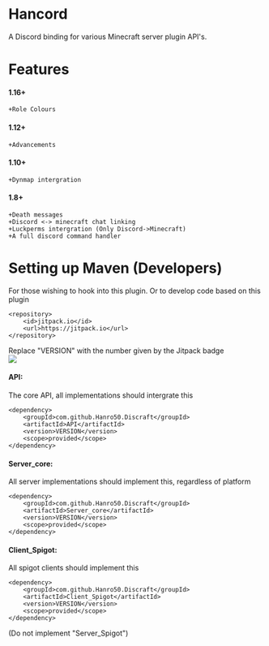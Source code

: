 

# Hancord
A Discord binding for various Minecraft server plugin API's.

# Features 
#### 1.16+ 	
```+Role Colours```
#### 1.12+ 	
```+Advancements```
#### 1.10+
```+Dynmap intergration```
#### 1.8+ 	
```
+Death messages 
+Discord <-> minecraft chat linking 
+Luckperms intergration (Only Discord->Minecraft)
+A full discord command handler
```


# Setting up Maven (Developers)
For those wishing to hook into this plugin. Or to develop code based on this plugin
```
<repository>
	<id>jitpack.io</id>
	<url>https://jitpack.io</url>
</repository>
```
Replace "VERSION" with the number given by the Jitpack badge</br>
[![](https://jitpack.io/v/Hanro50/Discraft.svg)](https://jitpack.io/#Hanro50/Discraft)
#### API:
The core API, all implementations should intergrate this
```
<dependency>
	<groupId>com.github.Hanro50.Discraft</groupId>
	<artifactId>API</artifactId>
	<version>VERSION</version>
	<scope>provided</scope>
</dependency>
```
#### Server_core:
All server implementations should implement this, regardless of platform
```
<dependency>
	<groupId>com.github.Hanro50.Discraft</groupId>
	<artifactId>Server_core</artifactId>
	<version>VERSION</version>
	<scope>provided</scope>
</dependency>
```
#### Client_Spigot:
All spigot clients should implement this
```
<dependency>
	<groupId>com.github.Hanro50.Discraft</groupId>
	<artifactId>Client_Spigot</artifactId>
	<version>VERSION</version>
	<scope>provided</scope>
</dependency>
```
(Do not implement "Server_Spigot")

